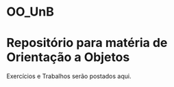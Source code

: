 # OO_UnB

# Repositório para matéria de Orientação a Objetos

Exercícios e Trabalhos serão postados aqui.
